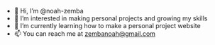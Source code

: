 - 👋 Hi, I’m @noah-zemba
- 👀 I’m interested in making personal projects and growing my skills
- 🌱 I’m currently learning how to make a personal project website
- 📫 You can reach me at zembanoah@gmail.com

<!---
nz-gato/nz-gato is a ✨ special ✨ repository because its `README.md` (this file) appears on your GitHub profile.
You can click the Preview link to take a look at your changes.
--->

